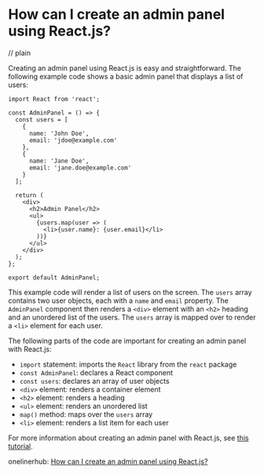# How can I create an admin panel using React.js?
// plain

Creating an admin panel using React.js is easy and straightforward. The following example code shows a basic admin panel that displays a list of users:

```
import React from 'react';

const AdminPanel = () => {
  const users = [
    {
      name: 'John Doe',
      email: 'jdoe@example.com'
    },
    {
      name: 'Jane Doe',
      email: 'jane.doe@example.com'
    }
  ];

  return (
    <div>
      <h2>Admin Panel</h2>
      <ul>
        {users.map(user => (
          <li>{user.name}: {user.email}</li>
        ))}
      </ul>
    </div>
  );
};

export default AdminPanel;
```

This example code will render a list of users on the screen. The `users` array contains two user objects, each with a `name` and `email` property. The `AdminPanel` component then renders a `<div>` element with an `<h2>` heading and an unordered list of the users. The `users` array is mapped over to render a `<li>` element for each user.

The following parts of the code are important for creating an admin panel with React.js:

- `import` statement: imports the `React` library from the `react` package
- `const AdminPanel`: declares a React component
- `const users`: declares an array of user objects
- `<div>` element: renders a container element
- `<h2>` element: renders a heading
- `<ul>` element: renders an unordered list
- `map()` method: maps over the `users` array
- `<li>` element: renders a list item for each user

For more information about creating an admin panel with React.js, see [this tutorial](https://www.tutorialspoint.com/reactjs/reactjs_admin_panel.htm).

onelinerhub: [How can I create an admin panel using React.js?](https://onelinerhub.com/reactjs/how-can-i-create-an-admin-panel-using-react-js)